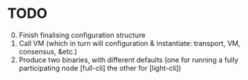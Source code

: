 TODO
====

  0. Finish finalising configuration structure
  1. Call VM (which in turn will configuration & instantiate: transport, VM, consensus, &etc.)
  2. Produce two binaries, with different defaults (one for running a fully participating node [full-cli] the other for [light-cli])
